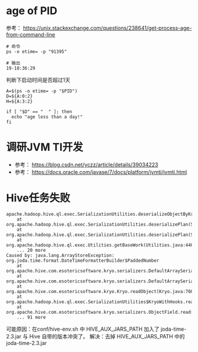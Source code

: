 # age of PID
参考： https://unix.stackexchange.com/questions/238641/get-process-age-from-command-line
```shell
# 命令
ps -o etime= -p "91395"

# 输出
19-18:36:29
```

判断下启动时间是否超过1天
```shell
A=$(ps -o etime= -p "$PID")
D=${A:0:2}
H=${A:3:2}

if [ "$D" == "  " ]; then
  echo "age less than a day!"
fi
```

# 调研JVM TI开发
* 参考： https://blog.csdn.net/yczz/article/details/39034223
* 参考： https://docs.oracle.com/javase/7/docs/platform/jvmti/jvmti.html

# Hive任务失败
```
apache.hadoop.hive.ql.exec.SerializationUtilities.deserializeObjectByKryo(SerializationUtilities.java:607)
	at org.apache.hadoop.hive.ql.exec.SerializationUtilities.deserializePlan(SerializationUtilities.java:494)
	at org.apache.hadoop.hive.ql.exec.SerializationUtilities.deserializePlan(SerializationUtilities.java:471)
	at org.apache.hadoop.hive.ql.exec.Utilities.getBaseWork(Utilities.java:440)
	... 20 more
Caused by: java.lang.ArrayStoreException: org.joda.time.format.DateTimeFormatterBuilder$PaddedNumber
	at org.apache.hive.com.esotericsoftware.kryo.serializers.DefaultArraySerializers$ObjectArraySerializer.read(DefaultArraySerializers.java:396)
	at org.apache.hive.com.esotericsoftware.kryo.serializers.DefaultArraySerializers$ObjectArraySerializer.read(DefaultArraySerializers.java:307)
	at org.apache.hive.com.esotericsoftware.kryo.Kryo.readObject(Kryo.java:708)
	at org.apache.hadoop.hive.ql.exec.SerializationUtilities$KryoWithHooks.readObject(SerializationUtilities.java:214)
	at org.apache.hive.com.esotericsoftware.kryo.serializers.ObjectField.read(ObjectField.java:125)
	... 91 more
```

可能原因：在conf/hive-env.sh 中 HIVE_AUX_JARS_PATH 加入了 joda-time-2.3.jar 与 Hive 自带的版本冲突了。
解决：去掉 HIVE_AUX_JARS_PATH 中的 joda-time-2.3.jar
